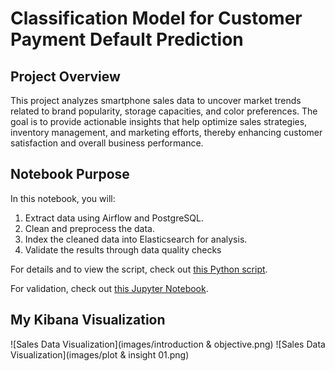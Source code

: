 # Classification Model for Customer Payment Default Prediction

## Project Overview

This project analyzes smartphone sales data to uncover market trends related to brand popularity, storage capacities, and color preferences. The goal is to provide actionable insights that help optimize sales strategies, inventory management, and marketing efforts, thereby enhancing customer satisfaction and overall business performance.

## Notebook Purpose

In this notebook, you will:
1. Extract data using Airflow and PostgreSQL.
2. Clean and preprocess the data.
3. Index the cleaned data into Elasticsearch for analysis.
4. Validate the results through data quality checks

For details and to view the script, check out [this Python script](P2M3_hafidz_masruri_DAG.py).

For validation, check out [this Jupyter Notebook](P2M3_hafidz_masruri_GX.ipynb).

## My Kibana Visualization

![Sales Data Visualization](images/introduction & objective.png)
![Sales Data Visualization](images/plot & insight 01.png)

